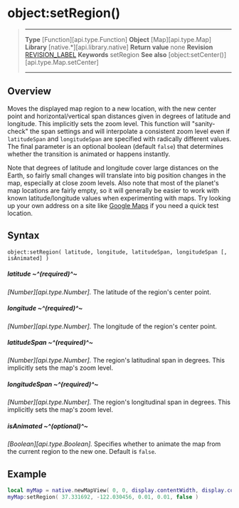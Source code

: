# object:setRegion()

> --------------------- ------------------------------------------------------------------------------------------
> __Type__              [Function][api.type.Function]
> __Object__            [Map][api.type.Map]
> __Library__           [native.*][api.library.native]
> __Return value__      none
> __Revision__          [REVISION_LABEL](REVISION_URL)
> __Keywords__          setRegion
> __See also__          [object:setCenter()][api.type.Map.setCenter]
> --------------------- ------------------------------------------------------------------------------------------


## Overview

Moves the displayed map region to a new location, with the new center point and horizontal/vertical span distances given in degrees of latitude and longitude. This implicitly sets the zoom level. This function will "sanity-check" the span settings and will interpolate a consistent zoom level even if `latitudeSpan` and `longitudeSpan` are specified with radically different values. The final parameter is an optional boolean (default `false`) that determines whether the transition is animated or happens instantly.

Note that degrees of latitude and longitude cover large distances on the Earth, so fairly small changes will translate into big position changes in the map, especially at close zoom levels. Also note that most of the planet's map locations are fairly empty, so it will generally be easier to work with known latitude/longitude values when experimenting with maps. Try looking up your own address on a site like [Google Maps](https://www.google.com/maps) if you need a quick test location.

## Syntax

	object:setRegion( latitude, longitude, latitudeSpan, longitudeSpan [, isAnimated] )
	
##### latitude ~^(required)^~
_[Number][api.type.Number]._ The latitude of the region's center point.

##### longitude ~^(required)^~
_[Number][api.type.Number]._ The longitude of the region's center point.

##### latitudeSpan ~^(required)^~
_[Number][api.type.Number]._ The region's latitudinal span in degrees. This implicitly sets the map's zoom level.

##### longitudeSpan ~^(required)^~
_[Number][api.type.Number]._ The region's longitudinal span in degrees. This implicitly sets the map's zoom level.

##### isAnimated ~^(optional)^~
_[Boolean][api.type.Boolean]._ Specifies whether to animate the map from the current region to the new one. Default is `false`.

## Example

``````lua
local myMap = native.newMapView( 0, 0, display.contentWidth, display.contentHeight )
myMap:setRegion( 37.331692, -122.030456, 0.01, 0.01, false )
``````